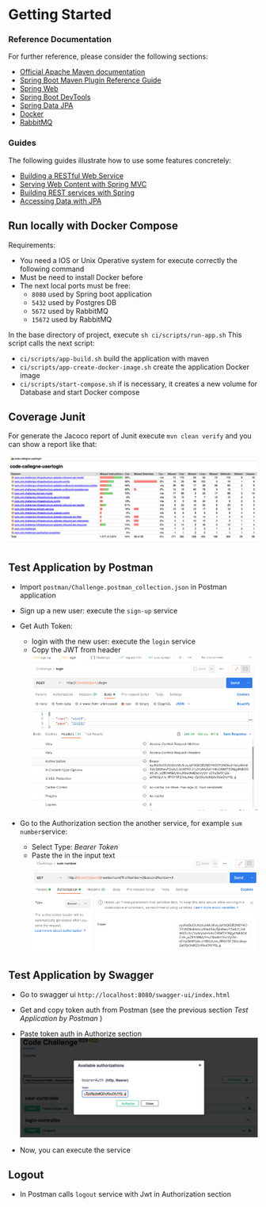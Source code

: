 # Getting Started

### Reference Documentation
For further reference, please consider the following sections:

* [Official Apache Maven documentation](https://maven.apache.org/guides/index.html)
* [Spring Boot Maven Plugin Reference Guide](https://docs.spring.io/spring-boot/docs/2.6.2/maven-plugin/reference/html/)
* [Spring Web](https://docs.spring.io/spring-boot/docs/2.6.2/reference/htmlsingle/#boot-features-developing-web-applications)
* [Spring Boot DevTools](https://docs.spring.io/spring-boot/docs/2.6.2/reference/htmlsingle/#using-boot-devtools)
* [Spring Data JPA](https://docs.spring.io/spring-boot/docs/2.6.2/reference/htmlsingle/#boot-features-jpa-and-spring-data)
* [Docker](https://docs.docker.com/)
* [RabbitMQ](https://www.rabbitmq.com/)

### Guides
The following guides illustrate how to use some features concretely:

* [Building a RESTful Web Service](https://spring.io/guides/gs/rest-service/)
* [Serving Web Content with Spring MVC](https://spring.io/guides/gs/serving-web-content/)
* [Building REST services with Spring](https://spring.io/guides/tutorials/bookmarks/)
* [Accessing Data with JPA](https://spring.io/guides/gs/accessing-data-jpa/)

## Run locally with Docker Compose

Requirements:
 * You need a IOS or Unix Operative system for execute correctly the following command
 * Must be need to install Docker before
 * The next local ports must be free:
    - `8080` used by Spring boot application
    - `5432` used by Postgres DB
    - `5672` used by RabbitMQ
    - `15672` used by RabbitMQ

In the base directory of project, execute `sh ci/scripts/run-app.sh`
This script calls the next  script:
* `ci/scripts/app-build.sh` build the application with maven
* `ci/scripts/app-create-docker-image.sh` create the application Docker image
* `ci/scripts/start-compose.sh` if is necessary, it creates a new volume for Database and start Docker compose


## Coverage Junit

For generate the Jacoco report of Junit execute `mvn clean verify` and you can show a report like that:

![img.png](docs-img/jacoco-report.png)

## Test Application by Postman

* Import `postman/Challenge.postman_collection.json` in Postman application
* Sign up a new user: execute the  `sign-up` service
* Get Auth Token:
   - login with the new user: execute the `login` service
   - Copy the JWT from header
![img.png](docs-img/login-retrive-token.png)

* Go to the Authorization section the another service, for example `sum number`service:
   - Select Type: *Bearer Token*  
   - Paste the in the input text
![img.png](docs-img/token_authorization.png)

## Test Application by Swagger

* Go to swagger ui `http://localhost:8080/swagger-ui/index.html`
* Get and copy token auth from Postman (see the previous section *Test Application by Postman* )
* Paste token auth in Authorize section
![img.png](docs-img/swagger_authorize.png)
  
* Now, you can execute the service

## Logout

* In Postman calls `logout` service with Jwt in Authorization section 


